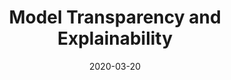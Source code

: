 ---
title: "Model Transparency and Explainability"
date: 2020-03-20
tags: [seo, writing, machine learning]
excerpt: "machine learning, seo, writing"
link: https://ople.ai/ai-blog/predicting-economics-using-ai/
---